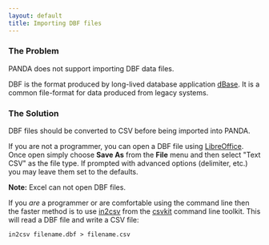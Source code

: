 ```yaml
---
layout: default 
title: Importing DBF files 
---
```


### The Problem

PANDA does not support importing DBF data files.

DBF is the format produced by long-lived database application <a href="http://en.wikipedia.org/wiki/DBase">dBase</a>. It is a common file-format for data produced from legacy systems.

### The Solution

DBF files should be converted to CSV before being imported into PANDA.

If you are not a programmer, you can open a DBF file using <a href="http://www.libreoffice.org/">LibreOffice</a>. Once open simply choose **Save As** from the **File** menu and then select "Text CSV" as the file type. If prompted with advanced options (delimiter, etc.) you may leave them set to the defaults.

<strong>Note:</strong> Excel can not open DBF files.

If you <em>are</em> a programmer or are comfortable using the command line then the faster method is to use <a href="http://csvkit.readthedocs.org/en/latest/scripts/in2csv.html">in2csv</a> from the <a href="http://csvkit.readthedocs.org/en/latest/index.html">csvkit</a> command line toolkit. This will read a DBF file and write a CSV file:

`in2csv filename.dbf > filename.csv`

